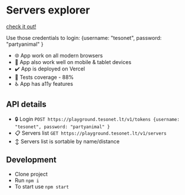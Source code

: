 # Servers explorer
[check it out!](https://servers-site.vercel.app/)

Use those credentials to login: 
{username: "tesonet", password: "partyanimal" }

- 🌐 App work on all modern browsers
- 📱 App also work well on mobile & tablet devices
- ✔️ App is deployed on Vercel
- 🧪 Tests coverage - 88%
- ♿️ App has a11y features

## API details

- 🔒 Login `POST https://playground.tesonet.lt/v1/tokens {username: "tesonet", password: "partyanimal" }`
- 📋 Servers list
  `GET https://playground.tesonet.lt/v1/servers`
- ↕ Servers list is sortable by name/distance

## Development

- Clone project 
- Run `npm i`
- To start use `npm start`